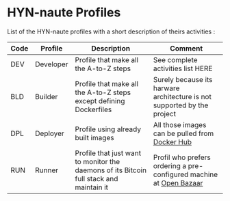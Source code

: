 # HYN-naute Profiles

List of the HYN-naute profiles with a short description of theirs activities :
<table>
    <thead>
        <tr>
            <th>Code</th>
            <th>Profile</th>
            <th>Description</th>
            <th>Comment</th>
        </tr>
    </thead>
    <tbody>  
        <tr>
            <td>DEV</td>
            <td>Developer</td>
            <td>Profile that make all the A-to-Z steps</td>
            <td>See complete activities list HERE</td>
        </tr>
        <tr>
            <td>BLD</td>
            <td>Builder</td>
            <td>Profile that make all the A-to-Z steps</br>except defining Dockerfiles</td>
            <td>Surely because its harware architecture is not supported by the project</td>
        </tr>
        <tr>
            <td>DPL</td>
            <td>Deployer</td>
            <td>Profile using already built images</td>
            <td>All those images can be pulled from <A href="https://hub.docker.com/u/hostyournode/">Docker Hub</A></td>
        </tr>
        <tr>
            <td>RUN</td>
            <td>Runner</td>
            <td>Profile that just want to monitor the daemons of its Bitcoin full stack and maintain it</td>
            <td>Profil who prefers ordering a pre-configured machine at <A href="http://bit.ly/2DOj69o">Open Bazaar</A></td>
        </tr>
    </tbody>
</table>
